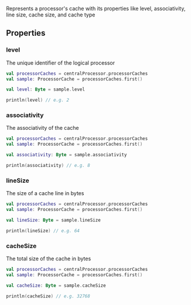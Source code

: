 Represents a processor's cache with its properties like level, associativity, line size, cache size, and cache type

## Properties

### level

The unique identifier of the logical processor

```kotlin
val processorCaches = centralProcessor.processorCaches
val sample: ProcessorCache = processorCaches.first()

val level: Byte = sample.level

println(level) // e.g. 2
```

### associativity

The associativity of the cache

```kotlin
val processorCaches = centralProcessor.processorCaches
val sample: ProcessorCache = processorCaches.first()

val associativity: Byte = sample.associativity

println(associativity) // e.g. 8
```

### lineSize

The size of a cache line in bytes

```kotlin
val processorCaches = centralProcessor.processorCaches
val sample: ProcessorCache = processorCaches.first()

val lineSize: Byte = sample.lineSize

println(lineSize) // e.g. 64
```

### cacheSize

The total size of the cache in bytes

```kotlin
val processorCaches = centralProcessor.processorCaches
val sample: ProcessorCache = processorCaches.first()

val cacheSize: Byte = sample.cacheSize

println(cacheSize) // e.g. 32768
```